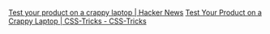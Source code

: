 
[Test your product on a crappy laptop | Hacker News](https://news.ycombinator.com/item?id=29610806)
[Test Your Product on a Crappy Laptop | CSS-Tricks - CSS-Tricks](https://css-tricks.com/test-your-product-on-a-crappy-laptop/)
